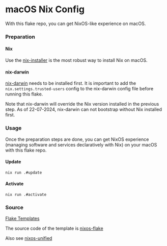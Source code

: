 # macOS Nix Config

With this flake repo, you can get NixOS-like experience on macOS.

### Preparation

#### Nix
Use the [nix-installer](https://github.com/DeterminateSystems/nix-installer) is the most robust way to install Nix on macOS.

#### nix-darwin

[nix-darwin](https://github.com/LnL7/nix-darwin) needs to be installed first. 
It is important to add the `nix.settings.trusted-users` config to the nix-darwin config file before running this flake.

Note that nix-darwin will override the Nix version installed in the previous step. As of 22-07-2024, nix-darwin can not bootstrap without Nix installed first.

### Usage

Once the preparation steps are done, you can get NixOS experience (managing software and services declaratively with Nix) on your macOS with this flake repo.

#### Update
`nix run .#update`

#### Activate
`nix run .#activate`

### Source

[Flake Templates](https://community.flake.parts/nixos-flake/templates)

The source code of the template is [nixos-flake](https://github.com/srid/nixos-flake?tab=readme-ov-file)

Also see [nixos-unified](https://github.com/srid/nixos-unified)